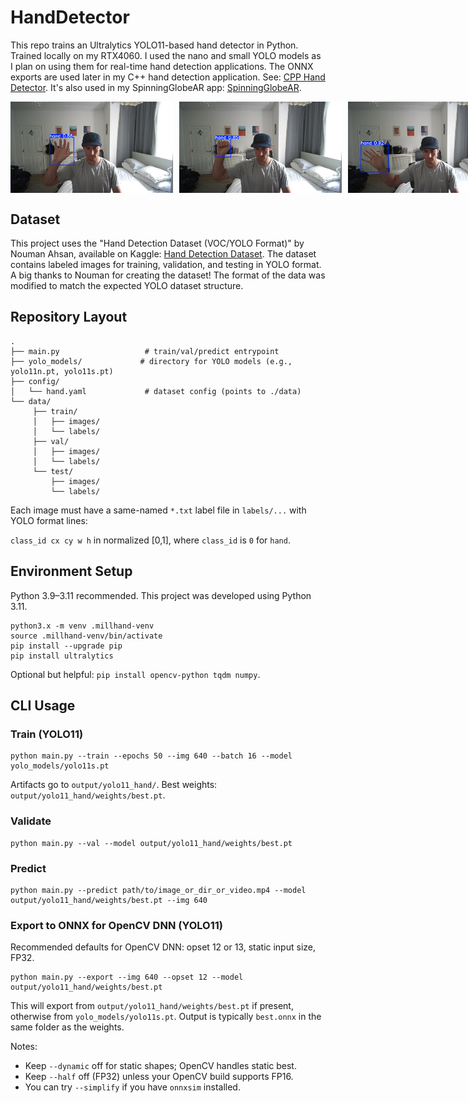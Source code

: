 # HandDetector

This repo trains an Ultralytics YOLO11-based hand detector in Python. Trained locally on my RTX4060. I used the nano and small YOLO models as I plan on using them for real-time hand detection applications. The ONNX exports are used later in my C++ hand detection application. See: [CPP Hand Detector](https://github.com/Michael-Millard/HandDetectorCPP). It's also used in my SpinningGlobeAR app: [SpinningGlobeAR](https://github.com/Michael-Millard/SpinningEarthAR).

<div style="display: flex; gap: 10px;">
	<img src="media/test1.jpg" alt="Test Image 1" width="260"/>
	<img src="media/test2.jpg" alt="Test Image 2" width="260"/>
	<img src="media/test3.jpg" alt="Test Image 3" width="260"/>
</div>

## Dataset

This project uses the "Hand Detection Dataset (VOC/YOLO Format)" by Nouman Ahsan, available on Kaggle: [Hand Detection Dataset](https://www.kaggle.com/datasets/nomihsa965/hand-detection-dataset-vocyolo-format?resource=download). The dataset contains labeled images for training, validation, and testing in YOLO format. A big thanks to Nouman for creating the dataset! The format of the data was modified to match the expected YOLO dataset structure.

## Repository Layout

```
.
├── main.py                   # train/val/predict entrypoint
├── yolo_models/             # directory for YOLO models (e.g., yolo11n.pt, yolo11s.pt)
├── config/
│   └── hand.yaml             # dataset config (points to ./data)
└── data/
     ├── train/
     │   ├── images/
     │   └── labels/
     ├── val/
     │   ├── images/
     │   └── labels/
     └── test/
         ├── images/
         └── labels/
```

Each image must have a same-named `*.txt` label file in `labels/...` with YOLO format lines:

`class_id cx cy w h` in normalized [0,1], where `class_id` is `0` for `hand`.

## Environment Setup

Python 3.9–3.11 recommended. This project was developed using Python 3.11.

```
python3.x -m venv .millhand-venv
source .millhand-venv/bin/activate
pip install --upgrade pip
pip install ultralytics
```

Optional but helpful: `pip install opencv-python tqdm numpy`.

## CLI Usage

### Train (YOLO11)

```
python main.py --train --epochs 50 --img 640 --batch 16 --model yolo_models/yolo11s.pt
```

Artifacts go to `output/yolo11_hand/`. Best weights: `output/yolo11_hand/weights/best.pt`.

### Validate

```
python main.py --val --model output/yolo11_hand/weights/best.pt
```

### Predict

```
python main.py --predict path/to/image_or_dir_or_video.mp4 --model output/yolo11_hand/weights/best.pt --img 640
```

### Export to ONNX for OpenCV DNN (YOLO11)

Recommended defaults for OpenCV DNN: opset 12 or 13, static input size, FP32.

```
python main.py --export --img 640 --opset 12 --model output/yolo11_hand/weights/best.pt
```

This will export from `output/yolo11_hand/weights/best.pt` if present, otherwise from `yolo_models/yolo11s.pt`. Output is typically `best.onnx` in the same folder as the weights.

Notes:
- Keep `--dynamic` off for static shapes; OpenCV handles static best.
- Keep `--half` off (FP32) unless your OpenCV build supports FP16.
- You can try `--simplify` if you have `onnxsim` installed.
